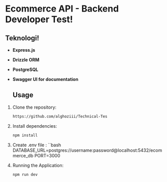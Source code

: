 # Ecommerce API - Backend Developer Test!

## Teknologi! 

- **Express.js**
- **Drizzle ORM**
- **PostgreSQL**
- **Swagger UI for documentation**

  ## Usage

1. Clone the repository:

   ```bash
   https://github.com/alghoziii/Technical-Tes

2. Install dependencies:
   ```bash
   npm install

3. Create .env file :
  ``bash
  DATABASE_URL=postgres://username:password@localhost:5432/ecommerce_db
  PORT=3000

4. Running the Application:
    ```bash
   npm run dev


